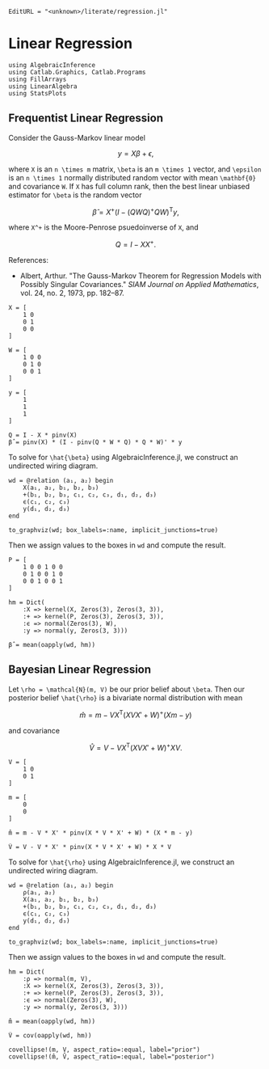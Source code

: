 ```@meta
EditURL = "<unknown>/literate/regression.jl"
```

# Linear Regression

````@example regression
using AlgebraicInference
using Catlab.Graphics, Catlab.Programs
using FillArrays
using LinearAlgebra
using StatsPlots
````

## Frequentist Linear Regression
Consider the Gauss-Markov linear model
```math
    y = X \beta + \epsilon,
```
where ``X`` is an ``n \times m`` matrix, ``\beta`` is an ``m \times 1`` vector, and
``\epsilon`` is an ``n \times 1`` normally distributed random vector with mean
``\mathbf{0}`` and covariance ``W``. If ``X`` has full column rank, then the best linear
unbiased estimator for ``\beta`` is the random vector
```math
    \hat{\beta} = X^+ (I - (Q W Q)^+ Q W)^\mathsf{T} y,
```
where ``X^+`` is the Moore-Penrose psuedoinverse of ``X``, and
```math
Q = I - X X^+.
```

References:
- Albert, Arthur. "The Gauss-Markov Theorem for Regression Models with Possibly Singular
  Covariances." *SIAM Journal on Applied Mathematics*, vol. 24, no. 2, 1973, pp. 182–87.

````@example regression
X = [
    1 0
    0 1
    0 0
]

W = [
    1 0 0
    0 1 0
    0 0 1
]

y = [
    1
    1
    1
]

Q = I - X * pinv(X)
β̂ = pinv(X) * (I - pinv(Q * W * Q) * Q * W)' * y
````

To solve for ``\hat{\beta}`` using AlgebraicInference.jl, we construct an undirected
wiring diagram.

````@example regression
wd = @relation (a₁, a₂) begin
    X(a₁, a₂, b₁, b₂, b₃)
    +(b₁, b₂, b₃, c₁, c₂, c₃, d₁, d₂, d₃)
    ϵ(c₁, c₂, c₃)
    y(d₁, d₂, d₃)
end

to_graphviz(wd; box_labels=:name, implicit_junctions=true)
````

Then we assign values to the boxes in `wd` and compute the result.

````@example regression
P = [
    1 0 0 1 0 0
    0 1 0 0 1 0
    0 0 1 0 0 1
]

hm = Dict(
    :X => kernel(X, Zeros(3), Zeros(3, 3)),
    :+ => kernel(P, Zeros(3), Zeros(3, 3)),
    :ϵ => normal(Zeros(3), W),
    :y => normal(y, Zeros(3, 3)))

β̂ = mean(oapply(wd, hm))
````

## Bayesian Linear Regression
Let ``\rho = \mathcal{N}(m, V)`` be our prior belief about ``\beta``. Then our posterior
belief ``\hat{\rho}`` is a bivariate normal distribution with mean
```math
  \hat{m} = m - V X^\mathsf{T} (X V X' + W)^+ (X m - y)
```
and covariance
```math
  \hat{V} = V - V X^\mathsf{T} (X V X' + W)^+ X V.
```

````@example regression
V = [
    1 0
    0 1
]

m = [
    0
    0
]

m̂ = m - V * X' * pinv(X * V * X' + W) * (X * m - y)
````

````@example regression
V̂ = V - V * X' * pinv(X * V * X' + W) * X * V
````

To solve for ``\hat{\rho}`` using AlgebraicInference.jl, we construct an undirected
wiring diagram.

````@example regression
wd = @relation (a₁, a₂) begin
    ρ(a₁, a₂)
    X(a₁, a₂, b₁, b₂, b₃)
    +(b₁, b₂, b₃, c₁, c₂, c₃, d₁, d₂, d₃)
    ϵ(c₁, c₂, c₃)
    y(d₁, d₂, d₃)
end

to_graphviz(wd; box_labels=:name, implicit_junctions=true)
````

Then we assign values to the boxes in `wd` and compute the result.

````@example regression
hm = Dict(
    :ρ => normal(m, V),
    :X => kernel(X, Zeros(3), Zeros(3, 3)),
    :+ => kernel(P, Zeros(3), Zeros(3, 3)),
    :ϵ => normal(Zeros(3), W),
    :y => normal(y, Zeros(3, 3)))

m̂ = mean(oapply(wd, hm))
````

````@example regression
V̂ = cov(oapply(wd, hm))
````

````@example regression
covellipse!(m, V, aspect_ratio=:equal, label="prior")
covellipse!(m̂, V̂, aspect_ratio=:equal, label="posterior")
````

